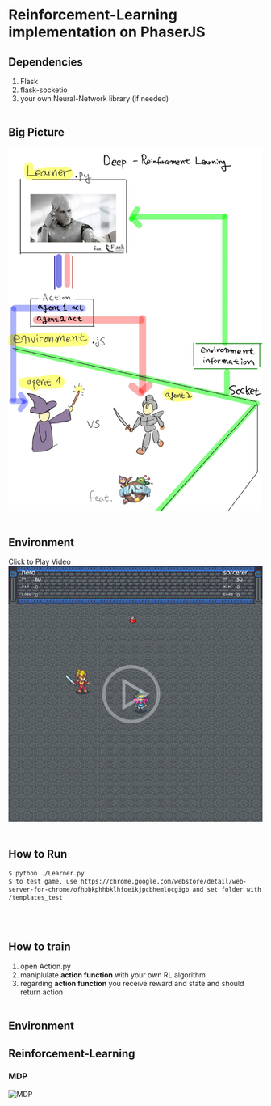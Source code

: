 # Reinforcement-Learning implementation on PhaserJS

## Dependencies
1. Flask
2. flask-socketio
3. your own Neural-Network library (if needed)
<br><br>
## Big Picture
![explain](./img/phaser_js_RL_ex.jpg)
<br><br>

## Environment
Click to Play Video
[![env](./img/env_thumbnail.png)](https://youtu.be/tS9cRWf7uoE)
<br><br>

## How to Run
    $ python ./Learner.py
    $ to test game, use https://chrome.google.com/webstore/detail/web-server-for-chrome/ofhbbkphhbklhfoeikjpcbhemlocgigb and set folder with /templates_test

<br><br>

## How to train
1. open Action.py 
2. maniplulate **action function** with your own RL algorithm
3. regarding **action function** you receive reward and state and should return action
<br><br>

## Environment

## Reinforcement-Learning
### MDP
![MDP](https://latex.codecogs.com/svg.latex?V^\pi(s)=R(s)+\gamma\sum_{s^\prime\in{S}}P_{s\pi(s)}(s^\prime)V^\pi(s^\prime))
